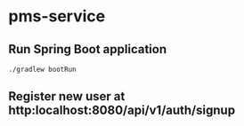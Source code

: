 # pms-service


## Run Spring Boot application
```
./gradlew bootRun
```
## Register new user at http:localhost:8080/api/v1/auth/signup
